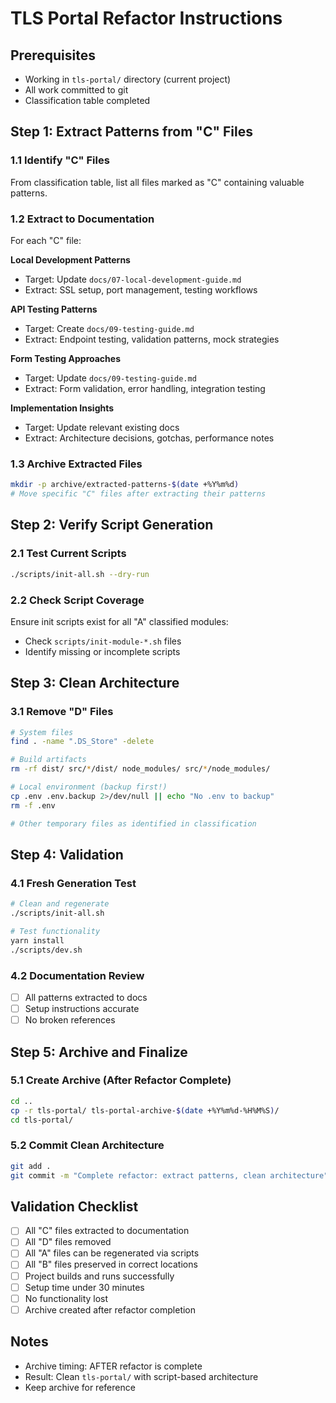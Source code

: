 # TLS Portal Refactor Instructions

## Prerequisites
- Working in `tls-portal/` directory (current project)
- All work committed to git
- Classification table completed

## Step 1: Extract Patterns from "C" Files

### 1.1 Identify "C" Files
From classification table, list all files marked as "C" containing valuable patterns.

### 1.2 Extract to Documentation
For each "C" file:

**Local Development Patterns**
- Target: Update `docs/07-local-development-guide.md`
- Extract: SSL setup, port management, testing workflows

**API Testing Patterns**  
- Target: Create `docs/09-testing-guide.md`
- Extract: Endpoint testing, validation patterns, mock strategies

**Form Testing Approaches**
- Target: Update `docs/09-testing-guide.md` 
- Extract: Form validation, error handling, integration testing

**Implementation Insights**
- Target: Update relevant existing docs
- Extract: Architecture decisions, gotchas, performance notes

### 1.3 Archive Extracted Files
```bash
mkdir -p archive/extracted-patterns-$(date +%Y%m%d)
# Move specific "C" files after extracting their patterns
```

## Step 2: Verify Script Generation

### 2.1 Test Current Scripts
```bash
./scripts/init-all.sh --dry-run
```

### 2.2 Check Script Coverage
Ensure init scripts exist for all "A" classified modules:
- Check `scripts/init-module-*.sh` files
- Identify missing or incomplete scripts

## Step 3: Clean Architecture

### 3.1 Remove "D" Files
```bash
# System files
find . -name ".DS_Store" -delete

# Build artifacts
rm -rf dist/ src/*/dist/ node_modules/ src/*/node_modules/

# Local environment (backup first!)
cp .env .env.backup 2>/dev/null || echo "No .env to backup"
rm -f .env

# Other temporary files as identified in classification
```

## Step 4: Validation

### 4.1 Fresh Generation Test
```bash
# Clean and regenerate
./scripts/init-all.sh

# Test functionality
yarn install
./scripts/dev.sh
```

### 4.2 Documentation Review
- [ ] All patterns extracted to docs
- [ ] Setup instructions accurate
- [ ] No broken references

## Step 5: Archive and Finalize

### 5.1 Create Archive (After Refactor Complete)
```bash
cd ..
cp -r tls-portal/ tls-portal-archive-$(date +%Y%m%d-%H%M%S)/
cd tls-portal/
```

### 5.2 Commit Clean Architecture
```bash
git add .
git commit -m "Complete refactor: extract patterns, clean architecture"
```

## Validation Checklist
- [ ] All "C" files extracted to documentation
- [ ] All "D" files removed  
- [ ] All "A" files can be regenerated via scripts
- [ ] All "B" files preserved in correct locations
- [ ] Project builds and runs successfully
- [ ] Setup time under 30 minutes
- [ ] No functionality lost
- [ ] Archive created after refactor completion

## Notes
- Archive timing: AFTER refactor is complete
- Result: Clean `tls-portal/` with script-based architecture
- Keep archive for reference